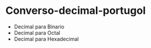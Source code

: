 # Converso-decimal-portugol
<ul>
  <Li>Decimal para Binario</Li>
  <li>Decimal para Octal</li>
  <li>Decimal para Hexadecimal</li>
</ul>
